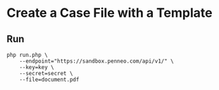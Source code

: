 # Create a Case File with a Template

## Run

```
php run.php \
    --endpoint="https://sandbox.penneo.com/api/v1/" \
    --key=key \
    --secret=secret \
    --file=document.pdf
```
